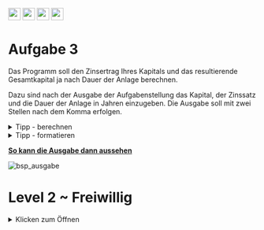 <a href="https://github.com/hshf1/VorlesungC/discussions"><img src="https://img.shields.io/badge/Allgemein-Q%26A-informational?logo=github" height="25"/></a>
<a href="https://github.com/hshf1/VorlesungC/discussions/categories/02_übungsaufgaben"><img src="https://img.shields.io/badge/Übungsaufgaben-Q%26A-informational?logo=c" height="25"/></a>
<a href="https://github.com/hshf1/VorlesungC/discussions/8"><img src="https://img.shields.io/badge/Aufgabe_bewerten-red?logo=c" height="25"/></a>
<a href="https://moodle.hs-hannover.de/course/view.php?id=20976"><img src="https://img.shields.io/badge/Quizfragen-orange?logo=c" height="25"/></a>

# Aufgabe 3

Das Programm soll den Zinsertrag Ihres Kapitals und das resultierende Gesamtkapital ja nach Dauer der Anlage berechnen.

Dazu sind nach der Ausgabe der Aufgabenstellung das Kapital, der Zinssatz und die Dauer der Anlage in Jahren einzugeben. Die Ausgabe soll mit zwei Stellen nach dem Komma erfolgen.

<details>
<summary>Tipp - berechnen</summary>
  
Das Kapital lässt sich am einfachsten mit einer Potenzfunktion berechnen. Diese befindet sich in der ```math.h``` Bibliothek. Mit der Funktion ```pow(a,b)``` wird der Wert für a^b berechnet. Eine weitere Möglichkeit wäre die Programmierung einer Schleife, die Ihnen jährlich das neue Kapital mit dem Zinssatz ausrechnet.
  
</details>

<details>
  <summary>Tipp - formatieren</summary>
  
Zum Formatieren von Kommazahlen existiert ein Tipp in Aufgabe 2: https://github.com/hshf1/cprog/blob/main/Aufgabe_02.md
  
  </details>
  
<ins><b>So kann die Ausgabe dann aussehen</b></ins>
<br />

![bsp_ausgabe](https://user-images.githubusercontent.com/100713757/192163687-70363bde-9dce-4338-97ad-1e9d1ab08b2b.gif)

# Level 2 ~ Freiwillig
<details>
<summary>Klicken zum Öffnen</summary>
  
Erweitern Sie das Programm so, dass immer nach 2 Jahren der Zinssatz sich um 1% verringert. (Jedoch nicht unter 0 fällt)


</details>
